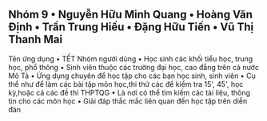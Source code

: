 Nhóm 9
•	Nguyễn Hữu Minh Quang
•	Hoàng Văn Định
•	Trần Trung Hiếu
•	Đặng Hữu Tiến
•	Vũ Thị Thanh Mai
--------------------------------------------------------------------------------------
Tên ứng dụng
•	TẾT
Nhóm người dùng
•	Học sinh các khối tiểu học, trung học, phổ thông
•	Sinh viên thuộc các trường đại học, cao đẳng trên cả nước
Mô Tả
•	Ứng dụng chuyên để học tập cho các bạn học sinh, sinh viên
•	Cụ thể như để làm các bài tập môn học,thi thử các đề kiểm tra 15', 45', học kỳ,hoặc cả các đề thi THPTQG
•	Là nơi có thể tìm kiếm các tài liệu, thông tin cho các môn học
•	Giải đáp thắc mắc liên quan đến học tập trên diễn đàn 
